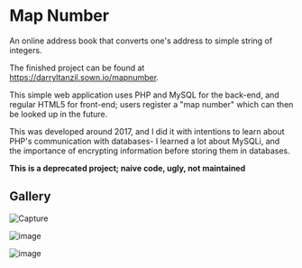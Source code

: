 
# Map Number

An online address book that converts one's address to simple string of integers.

The finished project can be found at https://darryltanzil.sown.io/mapnumber.

This simple web application uses PHP and MySQL for the back-end, and regular HTML5 for front-end; users register a "map number"
which can then be looked up in the future. 

This was developed around 2017, and I did it with intentions to learn about PHP's communication with databases- I learned a lot about MySQLi, and the importance of encrypting
information before storing them in databases. 

**This is a deprecated project; naive code, ugly, not maintained**

## Gallery
![Capture](https://user-images.githubusercontent.com/5387769/147395532-a0e159dd-ce5c-4140-9743-d6c65624aa2a.PNG)

![image](https://user-images.githubusercontent.com/5387769/147395537-7d533759-885f-4788-9f92-614aeaf38700.png)

![image](https://user-images.githubusercontent.com/5387769/147395540-77962724-a270-4e2a-ba50-5e34552dbcc6.png)



